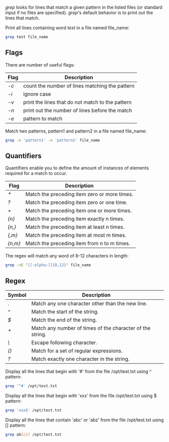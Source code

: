 <i>grep</i> looks for lines that match a given pattern in the listed files (or standard input if no files are specified). <i>grep</i>'s default behavior is to print out the lines that match.

Print all lines containing word <i>test</i> in a file named file_name:

```bash
grep test file_name
```

<h2>Flags</h2>
There are number of useful flags:

| Flag | Description |
| --- | --- |
| <i>-c</i> | count the number of lines matching the pattern |
| <i>-i</i> | ignore case |
| <i>-v</i> | print the lines that do not match to the pattern |
| <i>-n</i> | print out the number of lines before the match |
| <i>-e</i> | pattern to match |

Match two patterns, pattern1 and pattern2 in a file named file_name:

```bash
grep -e 'pattern1' -e 'pattern2' file_name
```

<h2>Quantifiers</h2>

Quantifiers enable you to define the amount of instances of elements required for a match to occur.

| Flag | Description |
| --- | --- |
| <i>*</i> | Match the preceding item zero or more times. |
| <i>?</i> | Match the preceding item zero or one time. |
| <i>+</i> | Match the preceding item one or more times. |
| <i>{n}</i> | Match the preceding item exactly n times. |
| <i>{n,}</i> | Match the preceding item at least n times. |
| <i>{,m}</i> | Match the preceding item at most m times. |
| <i>{n,m}</i> | Match the preceding item from n to m times. |

The regex will match any word of 8-12 characters in length:

```bash
grep -nE "[[:alpha:]]{8,12}" file_name
```

<h2>Regex</h2>

| Symbol | Description |
| --- | --- |
| <i>.</i> | Match any one character other than the new line. |
| <i>^</i> | Match the start of the string. |
| <i>$</i> | Match the end of the string. |
| <i>*</i> | Match any number of times of the character of the string. |
| <i>\\</i> | Escape following character. |
| <i>()</i> | Match for a set of regular expressions. |
| <i>?</i> | Match exactly one character in the string. |

Display all the lines that begin with '#' from the file /opt/test.txt using ^ pattern:

```bash
grep '^#' /opt/test.txt
```

Display all the lines that begin with 'xxx' from the file /opt/test.txt using $ pattern:

```bash
grep 'xxx$' /opt/test.txt
```

Display all the lines that contain 'abc' or 'abz' from the file /opt/test.txt using \[\] pattern:

```bash
grep ab[cz] /opt/test.txt
```
